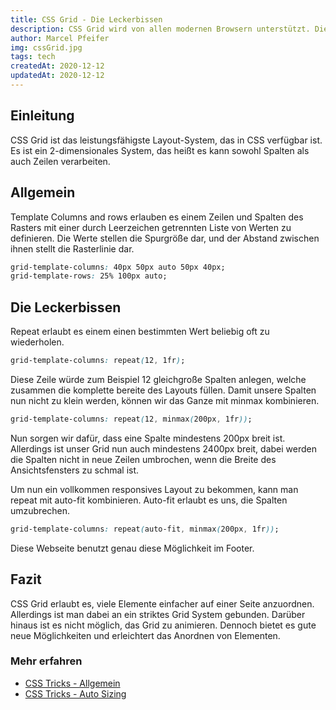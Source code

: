 ```yaml
---
title: CSS Grid - Die Leckerbissen
description: CSS Grid wird von allen modernen Browsern unterstützt. Dieser Artikel fast die besten Dinge kurz und knapp zusammen.
author: Marcel Pfeifer
img: cssGrid.jpg
tags: tech
createdAt: 2020-12-12
updatedAt: 2020-12-12
---
```


## Einleitung

CSS Grid ist das leistungsfähigste Layout-System, das in CSS verfügbar ist. Es ist ein 2-dimensionales System, das heißt es kann sowohl Spalten als auch Zeilen verarbeiten.

## Allgemein

Template Columns and rows erlauben es einem Zeilen und Spalten des Rasters mit einer durch Leerzeichen getrennten Liste von Werten zu definieren. Die Werte stellen die Spurgröße dar, und der Abstand zwischen ihnen stellt die Rasterlinie dar.

```css
grid-template-columns: 40px 50px auto 50px 40px;
grid-template-rows: 25% 100px auto;
```

## Die Leckerbissen

Repeat erlaubt es einem einen bestimmten Wert beliebig oft zu wiederholen.

```css
grid-template-columns: repeat(12, 1fr);
```

Diese Zeile würde zum Beispiel 12 gleichgroße Spalten anlegen, welche zusammen die komplette bereite des Layouts füllen. Damit unsere Spalten nun nicht zu klein werden, können wir das Ganze mit minmax kombinieren.

```css
grid-template-columns: repeat(12, minmax(200px, 1fr));
```

Nun sorgen wir dafür, dass eine Spalte mindestens 200px breit ist. Allerdings ist unser Grid nun auch mindestens 2400px breit, dabei werden die Spalten nicht in neue Zeilen umbrochen, wenn die Breite des Ansichtsfensters zu schmal ist.

Um nun ein vollkommen responsives Layout zu bekommen, kann man repeat mit auto-fit kombinieren. Auto-fit erlaubt es uns, die Spalten umzubrechen.

```css
grid-template-columns: repeat(auto-fit, minmax(200px, 1fr));
```

Diese Webseite benutzt genau diese Möglichkeit im Footer.

## Fazit

CSS Grid erlaubt es, viele Elemente einfacher auf einer Seite anzuordnen. Allerdings ist man dabei an ein striktes Grid System gebunden. Darüber hinaus ist es nicht möglich, das Grid zu animieren. Dennoch bietet es gute neue Möglichkeiten und erleichtert das Anordnen von Elementen.

### Mehr erfahren

-   [CSS Tricks - Allgemein](https://css-tricks.com/snippets/css/complete-guide-grid/)
-   [CSS Tricks - Auto Sizing](https://css-tricks.com/auto-sizing-columns-css-grid-auto-fill-vs-auto-fit/)
